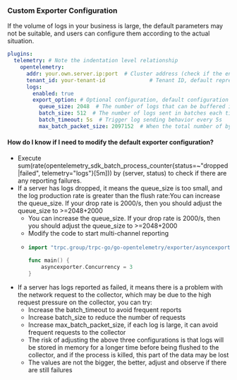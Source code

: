 ### Custom Exporter Configuration
If the volume of logs in your business is large, the default parameters  may not be suitable, and users can configure them according to the actual situation.
```yaml
plugins:
  telemetry: # Note the indentation level relationship
    opentelemetry:
      addr: your.own.server.ip:port  # Cluster address (check if the environment domain can be resolved normally)
      tenant_id: your-tenant-id              # Tenant ID, default represents the default tenant (Note: Switch to the business tenant ID)
      logs:
        enabled: true
        export_option: # Optional configuration, default configuration can meet most scenarios
          queue_size: 2048  # The number of logs that can be buffered in local memory
          batch_size: 512  # The number of logs sent in batches each time, the log sending behavior will be triggered when the number of logs in the buffer exceeds this configuration
          batch_timeout: 5s  # Trigger log sending behavior every 5s
          max_batch_packet_size: 2097152  # When the total number of bytes of logs in the buffer exceeds 2097152 bytes, a log sending behavior will be triggered
```

#### How do I know if I need to modify the default exporter configuration?
* Execute sum(rate(opentelemetry_sdk_batch_process_counter{status=~"dropped|failed", telemetry="logs"}[5m])) by (server, status) to check if there are any reporting failures.
* If a server has logs dropped, it means the queue_size is too small, and the log production rate is greater than the flush rate:You can increase the queue_size. If your drop rate is 2000/s, then you should adjust the queue_size to >=2048+2000
  * You can increase the queue_size. If your drop rate is 2000/s, then you should adjust the queue_size to >=2048+2000
  * Modify the code to start multi-channel reporting
  * ```go
    import "trpc.group/trpc-go/go-opentelemetry/exporter/asyncexporter"
    
    func main() {
        asyncexporter.Concurrency = 3
    }
    ```
* If a server has logs reported as failed, it means there is a problem with the network request to the collector, which may be due to the high request pressure on the collector, you can try:
  * Increase the batch_timeout to avoid frequent reports
  * Increase batch_size to reduce the number of requests
  * Increase max_batch_packet_size, if each log is large, it can avoid frequent requests to the collector
  * The risk of adjusting the above three configurations is that logs will be stored in memory for a longer time before being flushed to the collector, and if the process is killed, this part of the data may be lost
  * The values are not the bigger, the better, adjust and observe if there are still failures
